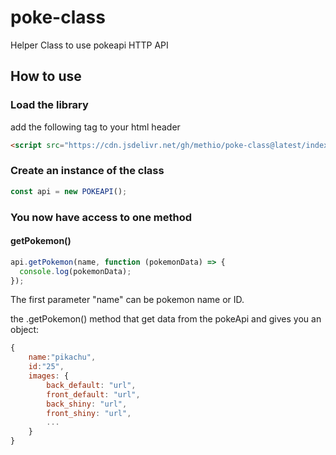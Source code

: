 # poke-class
Helper Class to use pokeapi HTTP API


## How to use

### Load the library
add the following tag to your html header
```html
<script src="https://cdn.jsdelivr.net/gh/methio/poke-class@latest/index.js"></script>
```

### Create an instance of the class 
```javascript
const api = new POKEAPI();
```

### You now have access to one method 

#### getPokemon()

```javascript
api.getPokemon(name, function (pokemonData) => {
  console.log(pokemonData);
});
```

The first parameter "name" can be pokemon name or ID.

the .getPokemon() method that get data from the pokeApi and gives you an object:
```javascript
{
    name:"pikachu",
    id:"25",
    images: {
        back_default: "url",
        front_default: "url",
        back_shiny: "url",
        front_shiny: "url",
        ...
    }
}
```